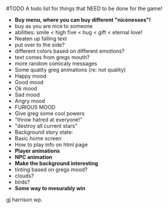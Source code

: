 #TODO
A todo list for things that NEED to be done for the game!

* **Buy menu, where you can buy different "nicenesses"!**
 * buy as you are nice to someone
 * abilities: smile < high five < hug < gift < eternal love!
* Neaten up falling text
 * put over to the side?
 * different colors based on different emotions?
 * text comes from gregs mouth?
 * more random comicaly messages
* Some quality greg animations (re: not quality)
 * Happy mood
 * Good mood
 * Ok mood
 * Sad mood
 * Angry mood
 * FURIOUS MOOD
* Give greg some cool powers
 * "throw hatred at everyone!"
 * "destroy all current stars"
* Background story state:
* Basic home screen
* How to play info on html page
* **Player animations**
* **NPC animation**
* **Make the background interesting**
 * tinting based on gregs mood?
 * clouds?
 * birds?
* **Some way to mesurably win**

gj harrison wp.
